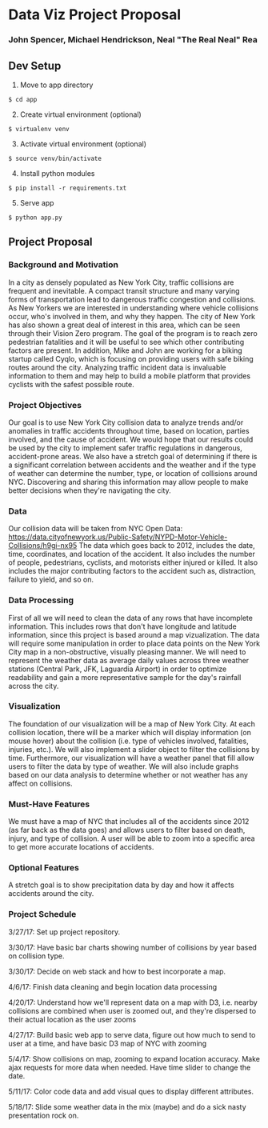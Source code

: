 # Data Viz Project Proposal

### John Spencer, Michael Hendrickson, Neal "The Real Neal" Rea

## Dev Setup
1. Move to app directory
```
$ cd app
```
2. Create virtual environment (optional)
```
$ virtualenv venv
```
3. Activate virtual environment (optional)
```
$ source venv/bin/activate
```
4. Install python modules
```
$ pip install -r requirements.txt
```
5. Serve app
```
$ python app.py
```

## Project Proposal

### Background and Motivation
In a city as densely populated as New York City, traffic collisions are frequent and inevitable.  A compact transit structure and many varying forms of transportation lead to dangerous traffic congestion and collisions. As New Yorkers we are interested in understanding where vehicle collisions occur, who's involved in them, and why they happen. The city of New York has also shown a great deal of interest in this area, which can be seen through their Vision Zero program. The goal of the program is to reach zero pedestrian fatalities and it will be useful to see which other contributing factors are present. In addition, Mike and John are working for a biking startup called Cyqlo, which is focusing on providing users with safe biking routes around the city. Analyzing traffic incident data is invaluable information to them and may help to build a mobile platform that provides cyclists with the safest possible route.

### Project Objectives
Our goal is to use New York City collision data to analyze trends and/or anomalies in traffic accidents throughout time, based on location, parties involved, and the cause of accident.  We would hope that our results could be used by the city to implement safer traffic regulations in dangerous, accident-prone areas. We also have a stretch goal of determining if there is a significant correlation between accidents and the weather and if the type of weather can determine the number, type, or location of collisions around NYC. Discovering and sharing this information may allow people to make better decisions when they're navigating the city.

### Data
Our collision data will be taken from NYC Open Data:
https://data.cityofnewyork.us/Public-Safety/NYPD-Motor-Vehicle-Collisions/h9gi-nx95
The data which goes back to 2012, includes the date, time, coordinates, and location of the accident. It also includes the number of people, pedestrians, cyclists, and motorists either injured or killed. It also includes the major contributing factors to the accident such as, distraction, failure to yield, and so on.

### Data Processing
First of all we will need to clean the data of any rows that have incomplete information. This includes rows that don't have longitude and latitude information, since this project is based around a map vizualization. The data will require some manipulation in order to place data points on the New York City map in a non-obstructive, visually pleasing manner. We will need to represent the weather data as average daily values across three weather stations (Central Park, JFK, Laguardia Airport) in order to optimize readability and gain a more representative sample for the day's rainfall across the city.

### Visualization
The foundation of our visualization will be a map of New York City.  At each collision location, there will be a marker which will display information (on mouse hover) about the collision (i.e. type of vehicles involved, fatalities, injuries, etc.).  We will also implement a slider object to filter the collisions by time. Furthermore, our visualization will have a weather panel that fill allow users to filter the data by type of weather. We will also include graphs based on our data analysis to determine whether or not weather has any affect on collisions.

### Must-Have Features
We must have a map of NYC that includes all of the accidents since 2012 (as far back as the data goes) and allows users to filter based on death, injury, and type of collision. A user will be able to zoom into a specific area to get more accurate locations of accidents.

### Optional Features
A stretch goal is to show precipitation data by day and how it affects accidents around the city.

### Project Schedule
3/27/17: Set up project repository.

3/30/17: Have basic bar charts showing number of collisions by year based on collision type.

3/30/17: Decide on web stack and how to best incorporate a map.

4/6/17: Finish data cleaning and begin location data processing

4/20/17: Understand how we'll represent data on a map with D3, i.e. nearby collisions are combined when user is zoomed out, and they're dispersed to their actual location as the user zooms

4/27/17: Build basic web app to serve data, figure out how much to send to user at a time, and have basic D3 map of NYC with zooming

5/4/17: Show collisions on map, zooming to expand location accuracy. Make ajax requests for more data when needed. Have time slider to change the date.

5/11/17: Color code data and add visual ques to display different attributes.

5/18/17: Slide some weather data in the mix (maybe) and do a sick nasty presentation rock on.
